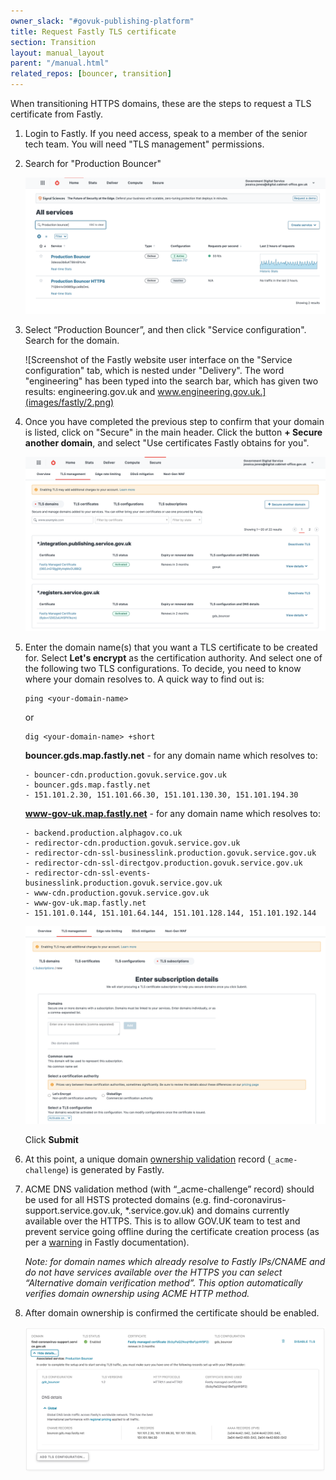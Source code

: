 ```yaml
---
owner_slack: "#govuk-publishing-platform"
title: Request Fastly TLS certificate
section: Transition
layout: manual_layout
parent: "/manual.html"
related_repos: [bouncer, transition]
---
```


When transitioning HTTPS domains, these are the steps to request a TLS certificate from Fastly.

1. Login to Fastly. If you need access, speak to a member of the senior tech team. You will need "TLS management" permissions.

1. Search for "Production Bouncer"

    ![Screenshot of the Fastly website user interface on the "Home" tab. The words "Production bouncer" have been typed in the search bar, which has shown two results: Production Bouncer and Production Bouncer HTTPS.](images/fastly/1.png)

1. Select “Production Bouncer”, and then click "Service configuration". Search for the domain.

    ![Screenshot of the Fastly website user interface on the "Service configuration" tab, which is nested under "Delivery". The word "engineering" has been typed into the search bar, which has given two results: engineering.gov.uk and www.engineering.gov.uk.](images/fastly/2.png)

1. Once you have completed the previous step to confirm that your domain is listed, click on "Secure" in the main header. Click the button **+ Secure another domain**, and select "Use certificates Fastly obtains for you".

    ![Screenshot of the Fastly website user interface on the "TLS management" tab which is nested under "Secure". There is a button in the top right labelled "+ Secure another domain".](images/fastly/3.png)

1. Enter the domain name(s) that you want a TLS certificate to be created for. Select **Let's encrypt** as the certification authority. And select one of the following two TLS configurations. To decide, you need to know where your domain resolves to. A quick way to find out is:

    ```
    ping <your-domain-name>
    ```

    or

    ```
    dig <your-domain-name> +short
    ```

    **bouncer.gds.map.fastly.net** - for any domain name which resolves to:

    ```
    - bouncer-cdn.production.govuk.service.gov.uk
    - bouncer.gds.map.fastly.net
    - 151.101.2.30, 151.101.66.30, 151.101.130.30, 151.101.194.30
    ```

    **www-gov-uk.map.fastly.net** - for any domain name which resolves to:

    ```
    - backend.production.alphagov.co.uk
    - redirector-cdn.production.govuk.service.gov.uk
    - redirector-cdn-ssl-businesslink.production.govuk.service.gov.uk
    - redirector-cdn-ssl-directgov.production.govuk.service.gov.uk
    - redirector-cdn-ssl-events-businesslink.production.govuk.service.gov.uk
    - www-cdn.production.govuk.service.gov.uk
    - www-gov-uk.map.fastly.net
    - 151.101.0.144, 151.101.64.144, 151.101.128.144, 151.101.192.144
    ```

    ![Screnshot of the Fastly website user interface on the "TLS subscriptions" tab, nested under "TLS management". A form is shown where multiple domains can be added into a text area.](images/fastly/4.png)

    Click **Submit**

1. At this point, a unique domain [ownership validation](https://docs.fastly.com/en/guides/serving-https-traffic-using-fastly-managed-certificates#verifying-domain-ownership) record (`_acme-challenge`) is generated by Fastly.

1. ACME DNS validation method (with “_acme-challenge” record) should be used for all HSTS protected domains (e.g. find-coronavirus-support.service.gov.uk, *.service.gov.uk) and domains currently available over the HTTPS. This is to allow GOV.UK team to test and prevent service going offline during the certificate creation process (as per a [warning](https://docs.fastly.com/en/guides/serving-https-traffic-using-fastly-managed-certificates#using-the-acme-http-challenge-to-verify-domain-ownership) in Fastly documentation).

    *Note: for domain names which already resolve to Fastly IPs/CNAME and do not have services available over the HTTPS  you can select “Alternative domain verification method”. This option automatically verifies domain ownership using ACME HTTP method.*

1. After domain ownership is confirmed the certificate should be enabled.

   ![Screenshot of the Fastly website user interface showing the TLS status is enabled for the domain find-coronavirus-support.service.gov.uk. Other information included on the screen is: certificate expiry, TLS version, HTTP protocols and details of all the DNS records for the domain.](images/fastly/5.png)
